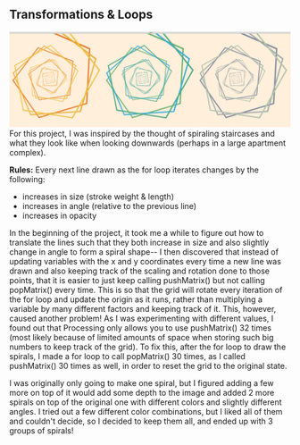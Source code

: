 ## Transformations & Loops
![](spiral.png)
For this project, I was inspired by the thought of spiraling staircases and what they look like when looking downwards (perhaps in a large apartment complex). 

**Rules:**
Every next line drawn as the for loop iterates changes by the following:
- increases in size (stroke weight & length)
- increases in angle (relative to the previous line)
- increases in opacity 

In the beginning of the project, it took me a while to figure out how to translate the lines such that they both increase in size and also slightly change in angle to form a spiral shape-- I then discovered that instead of updating variables with the x and y coordinates every time a new line was drawn and also keeping track of the scaling and rotation done to those points, that it is easier to just keep calling pushMatrix() but not calling popMatrix() every time. This is so that the grid will rotate every iteration of the for loop and update the origin as it runs, rather than multiplying a variable by many different factors and keeping track of it. This, however, caused another problem! As I was experimenting with different values, I found out that Processing only allows you to use pushMatrix() 32 times (most likely because of limited amounts of space when storing such big numbers to keep track of the grid). To fix this, after the for loop to draw the spirals, I made a for loop to call popMatrix() 30 times, as I called pushMatrix() 30 times as well, in order to reset the grid to the original state. 

I was originally only going to make one spiral, but I figured adding a few more on top of it would add some depth to the image and added 2 more spirals on top of the original one with different colors and slightly different angles. I tried out a few different color combinations, but I liked all of them and couldn't decide, so I decided to keep them all, and ended up with 3 groups of spirals!
